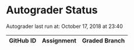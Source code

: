 # Autograder Status
Autograder last run at: October 17, 2018 at 23:40

| GitHub ID | Assignment | Graded Branch |
|-----------|------------|---------------|
